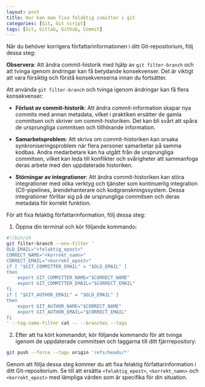 ```yaml
---
layout: post
title: Hur kan man fixa felaktig comitter i git
categories: [Git, Git script]
tags: [Git, Gitlab, Github, Commit]
---
```


När du behöver korrigera författarinformationen i ditt Git-repositorium, följ dessa steg:

**Observera**: Att ändra commit-historik med hjälp av `git filter-branch` och att tvinga igenom ändringar kan få betydande konsekvenser. Det är viktigt att vara försiktig och förstå konsekvenserna innan du fortsätter.

Att använda `git filter-branch` och tvinga igenom ändringar kan få flera konsekvenser:

- **Förlust av commit-historik**: Att ändra commit-information skapar nya commits med annan metadata, vilket i praktiken ersätter de gamla commitsen och skriver om commit-historiken. Det kan bli svårt att spåra de ursprungliga commitsen och tillhörande information.

- **Samarbetsproblem**: Att skriva om commit-historiken kan orsaka synkroniseringsproblem när flera personer samarbetar på samma kodbas. Andra medarbetare kan ha utgått från de ursprungliga commitsen, vilket kan leda till konflikter och svårigheter att sammanfoga deras arbete med den uppdaterade historiken.

- **Störningar av integrationer**: Att ändra commit-historiken kan störa integrationer med olika verktyg och tjänster som kontinuerlig integration (CI)-pipelines, ärendehanterare och kodgranskningssystem. Dessa integrationer förlitar sig på de ursprungliga commitsen och deras metadata för korrekt funktion.

För att fixa felaktig författarinformation, följ dessa steg:

1. Öppna din terminal och kör följande kommando:
```bash
#!/bin/sh
git filter-branch --env-filter '
OLD_EMAIL="<felaktig_epost>"
CORRECT_NAME="<korrekt_namn>"
CORRECT_EMAIL="<korrekt_epost>"
if [ "$GIT_COMMITTER_EMAIL" = "$OLD_EMAIL" ]
then
    export GIT_COMMITTER_NAME="$CORRECT_NAME"
    export GIT_COMMITTER_EMAIL="$CORRECT_EMAIL"
fi
if [ "$GIT_AUTHOR_EMAIL" = "$OLD_EMAIL" ]
then
    export GIT_AUTHOR_NAME="$CORRECT_NAME"
    export GIT_AUTHOR_EMAIL="$CORRECT_EMAIL"
fi
' --tag-name-filter cat -- --branches --tags
```

2. Efter att ha kört kommandot, kör följande kommando för att tvinga igenom de uppdaterade commitsen och taggarna till ditt fjärrrepository:
```bash
git push --force --tags origin 'refs/heads/*'
```

Genom att följa dessa steg kommer du att fixa felaktig författarinformation i ditt Git-repositorium. Se till att ersätta `<felaktig_epost>`, `<korrekt_namn>` och `<korrekt_epost>` med lämpliga värden som är specifika för din situation.
